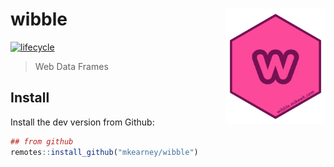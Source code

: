 
<!-- README.md is generated from README.Rmd. Please edit that file -->

# wibble <img src="man/figures/logo.png" width="160px" align="right" />

<!-- [![Build Status](https://travis-ci.org/mkearney/rtweet.svg?branch=master)](https://travis-ci.org/mkearney/rtweet)
[![CRAN status](https://www.r-pkg.org/badges/version/rtweet)](https://cran.r-project.org/package=rtweet)
[![Coverage Status](https://codecov.io/gh/mkearney/rtweet/branch/master/graph/badge.svg)](https://codecov.io/gh/mkearney/rtweet?branch=master)

![Downloads](https://cranlogs.r-pkg.org/badges/rtweet)
![Downloads](https://cranlogs.r-pkg.org/badges/grand-total/rtweet)-->

[![lifecycle](https://img.shields.io/badge/lifecycle-experimental-orange.svg)](https://www.tidyverse.org/lifecycle/#experimental)

> Web Data Frames

## Install

Install the dev version from Github:

``` r
## from github
remotes::install_github("mkearney/wibble")
```
